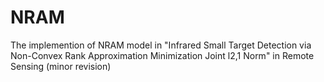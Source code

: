 # NRAM
The implemention of  NRAM model in "Infrared Small Target Detection via Non-Convex Rank Approximation Minimization Joint l2,1 Norm" in Remote Sensing (minor revision)
